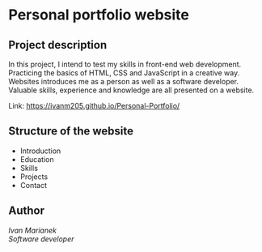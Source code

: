 # Personal portfolio website 
## Project description

In this project, I intend to test my skills in front-end web development.
Practicing the basics of HTML, CSS and JavaScript in a creative way.
Websites introduces me as a person as well as a software developer.
Valuable skills, experience and knowledge are all presented on a website.

Link: https://ivanm205.github.io/Personal-Portfolio/

## Structure of the website
- Introduction
- Education
- Skills
- Projects
- Contact

## Author
_Ivan Marianek_ <br>
_Software developer_
